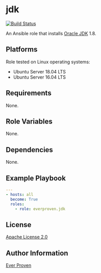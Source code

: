 jdk
===
[![Build Status](https://travis-ci.org/everproven/ansible-jdk.svg?branch=master)](https://travis-ci.org/everproven/ansible-jdk)

An Ansible role that installs [Oracle JDK] 1.8.

Platforms
---------

Role tested on Linux operating systems:

* Ubuntu Server 18.04 LTS
* Ubuntu Server 16.04 LTS

Requirements
------------

None.

Role Variables
--------------

None.

Dependencies
------------

None.

Example Playbook
----------------

```YAML
---
- hosts: all
  become: True
  roles:
    - role: everproven.jdk
```

License
-------

[Apache License 2.0]

Author Information
------------------

[Ever Proven]

[Oracle JDK]: https://en.wikipedia.org/wiki/Java_Development_Kit
[Apache License 2.0]: https://github.com/everproven/ansible-jdk/blob/master/LICENSE
[Ever Proven]: https://github.com/everproven
